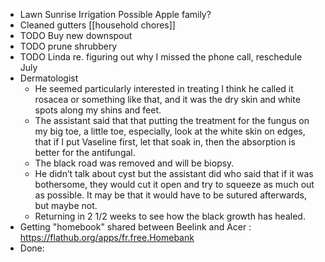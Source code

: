 - Lawn
  Sunrise Irrigation
  Possible Apple family?
- Cleaned gutters [[household chores]]
- TODO Buy new downspout
- TODO prune shrubbery
- TODO Linda re. figuring out why I missed the phone call, reschedule July
- Dermatologist
	- He seemed particularly interested in treating I think he called it rosacea or something like that, and it was the dry skin and white spots along my shins and feet.
	- The assistant said that that putting the treatment for the fungus on my big toe, a little toe, especially, look at the white skin on edges, that if I put Vaseline first, let that soak in, then the absorption is better for the antifungal.
	- The black road was removed and will be biopsy.
	- He didn’t talk about cyst but the assistant did who said that if it was bothersome, they would cut it open and try to squeeze as much out as possible. It may be that it would have to be sutured afterwards, but maybe not.
	- Returning in 2 1/2 weeks to see how the black growth has healed.
- Getting "homebook" shared between Beelink and Acer : https://flathub.org/apps/fr.free.Homebank
- Done:
